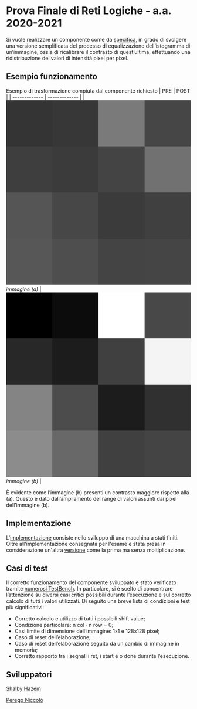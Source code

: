 # Prova Finale di Reti Logiche - a.a. 2020-2021
Si vuole realizzare un componente come da [specifica](https://github.com/shalbyhazem99/project-reti-logiche/tree/main/specification/PFRL_Specifica.pdf), in grado di svolgere una versione semplificata del processo di equalizzazione dell’istogramma di un’immagine, ossia di ricalibrare il contrasto di quest’ultima, effettuando una ridistribuzione dei valori di intensità pixel per pixel.

## Esempio funzionamento

Esempio di trasformazione compiuta dal componente richiesto
| PRE           | POST          |
| ------------- | ------------- |
|  ![immagine (a)](./documentation/esempio/preEqualizzazione.jpg) *immagine (a)* |  ![immagine (b)](./documentation/esempio/postEqualizzazione.jpg) *immagine (b)* |

È evidente come l’immagine (b) presenti un contrasto maggiore rispetto alla (a). Questo è dato dall’ampliamento del range di valori assunti dai pixel dell’immagine (b).

## Implementazione

L'[implementazione](https://github.com/shalbyhazem99/project-reti-logiche/blob/main/project_reti_logiche.vhd) consiste nello sviluppo di una macchina a stati finiti. Oltre all'implementazione consegnata per l'esame è stata presa in considerazione un'altra [versione](https://github.com/shalbyhazem99/project-reti-logiche/blob/main/project_reti_logiche_v2.vhd) come la prima ma senza moltiplicazione. 

## Casi di test

Il corretto funzionamento del componente sviluppato è stato verificato tramite [numerosi TestBench](https://github.com/shalbyhazem99/project-reti-logiche/tree/main/test_banch). In particolare, si è scelto di concentrare l’attenzione su diversi casi critici possibili durante l’esecuzione e sul corretto calcolo di tutti i valori utilizzati. Di seguito una breve lista di condizioni e test
più significativi:

+ Corretto calcolo e utilizzo di tutti i possibili shift value;
+ Condizione particolare: n col · n row = 0;
+ Casi limite di dimensione dell’immagine: 1x1 e 128x128 pixel;
+ Caso di reset dell’elaborazione;
+ Caso di reset dell’elaborazione seguito da un cambio di immagine in memoria;
+ Corretto rapporto tra i segnali i rst, i start e o done durante l’esecuzione.

## Sviluppatori

[Shalby Hazem](https://github.com/shalbyhazem99)

[Perego Niccolò](https://github.com/peregoniccolo)
